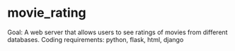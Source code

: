 # movie_rating
Goal:
A web server that allows users to see ratings of movies from different databases.
Coding requirements:
  python, flask, html, django
